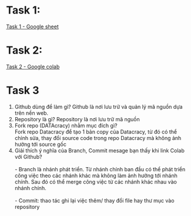 # Task 1:
[Task 1 - Google sheet]( https://drive.google.com/file/d/19Isbk9B5QT6wGNFQzQMJWvyqgf8cHuO7/view?usp=sharing)
# Task 2:
[Task 2 - Google colab]( https://colab.research.google.com/drive/1AOf_HkWAKlZOjmt0tWWXpIUaw1rrzB4r?usp=sharing![image])
# Task 3
1. Github dùng để làm gì? Github là nơi lưu trữ và quản lý mã nguồn dựa trên nền web.<br>
2. Repository là gì? Repository là nơi lưu trữ mã nguồn<br>
3. Fork repo (DATAcracy) nhằm mục đích gì? 
<br> Fork repo Datacracy để tạo 1 bản copy của Datacracy, từ đó có thể chỉnh sửa, thay đổi source code trong repo Datacracy mà không ảnh hưởng tới source gốc<br>
5. Giải thích ý nghĩa của Branch, Commit mesage bạn thấy khi link Colab với Github?   
<br> - Branch là nhánh phát triển. Từ nhánh chính ban đầu có thể phát triển công việc theo các nhánh khác mà không làm ảnh hưởng tới nhánh chính. Sau đó có thể merge công việc từ các nhánh khác nhau vào nhánh chính. <br>
<br> - Commit: thao tác ghi lại việc thêm/ thay đổi file hay thư mục vào repository
